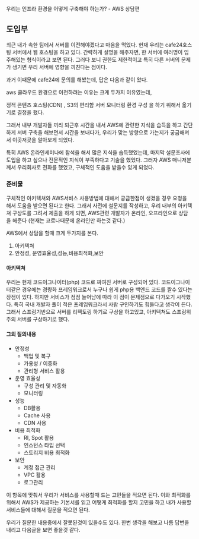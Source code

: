 우리는 인프라 환경을 어떻게 구축해야 하는가? - AWS 상담편

## 도입부
최근 내가 속한 팀에서 서버를 이전해야겠다고 마음을 먹었다.
현재 우리는 cafe24호스팅 서버에서 웹 호스팅을 하고 있다.
간략하게 설명을 해주자면, 한 서버에 여러명이 입주해있는 형식이라고 보면 된다.
그러다 보니 권한도 제한적이고 특히 다른 서버의 문제가 생기면 우리 서버에 영향을 끼친다는 점이다.

과거 이때문에 cafe24에 문의를 해봤는데, 답은 다음과 같이 왔다.
 
aws 클라우드 환경으로 이전하려는 이유는 크게 두가지 이유였는데,

정적 콘텐츠 호스팅(CDN) , S3의 편리함
서버 모니터링 환경 구성
을 하기 위해서 옮기기로 결정을 했다.

그래서 내부 개발자들 끼리 퇴근후 시간을 내서 AWS에 관련한 지식을 습득을 하고
간단하게 서버 구축을 해보면서 시간을 보내다가,
우리가 맞는 방향으로 가는지가 궁금해져서 이곳저곳을 알아보게 되었다.

특히 AWS 온라인세미나에 참석을 해서 많은 지식을 습득했었는데, 마지막 설문조사에
도입을 하고 싶으나 전문적인 지식이 부족하다고 기술을 했었다.
그러자 AWS 매니저분께서 우리회사로 전화를 했었고, 구체적인 도움을 받을수 있게 되었다.

### 준비물
구체적인 아키텍쳐와 AWS서비스 사용방법에 대해서 궁금한점이 생겼을 경우 요청을 해서 도움을 받으면 된다고 한다.
그래서 사전에 설문지를 작성하고, 우리 내부의 아키텍쳐 구상도를 그려서 제출을 하게 되면,
AWS관련 개발자가 온라인, 오프라인으로 상담을 해준다 (현재는 코로나때문에 온라인만 하는것 같다.)

AWS에서 상담을 할때 크게 두가지를 본다.
1. 아키텍쳐
2. 안정성, 운영효율성,성능,비용최적화,보안

#### 아키텍쳐
우리는 현재 코드이그나이터(php) 코드로 짜여진 서버로 구성되어 있다.
코드이그나이터같은 경우에는 경량화 프레임워크로서 누구나 쉽게 php용 백엔드 코드를 짤수 있다는 장점이 있다.
하지만 서비스가 점점 늘어남에 따라 이 점이 문제점으로 다가오기 시작했다.
특히 국내 개발자 풀이 적은 프레임워크라서 사람 구인하기도 힘들다고 생각이 든다.
그래서 스프링기반으로 서버를 리팩토링 하기로 구상을 하고있고, 아키텍쳐도 스프링위주의 서버를 구상하기로 했다.

#### 그외 질의내용
- 안정성
    - 백업 및 복구
    - 가용성 / 이중화
    - 관리형 서비스 활용
- 운영 효율성
    - 구성 관리 및 자동화
    - 모니터링
- 성능
    - DB활용
    - Cache 사용
    - CDN 사용
- 비용 최적화
    - RI, Spot 활용
    - 인스턴스 타입 선택
    - 스토리지 비용 최적화
- 보안
    - 계정 접근 관리
    - VPC 활용
    - 로그관리
    
이 항목에 맞춰서 우리가 서비스를 사용할때 드는 고민들을 적으면 된다.
이와 최적화를 위해서 AWS가 제공하는 기본서를 읽고 어떻게 최적화를 할지 고민을 하고
내가 사용할 서비스들에 대해서 질문을 적으면 된다.

우리가 질문한 내용중에서 잘못된것이 있을수도 있다.
한번 생각을 해보고 나름 답변을 내리고 다음글을 보면 좋을것 같다.